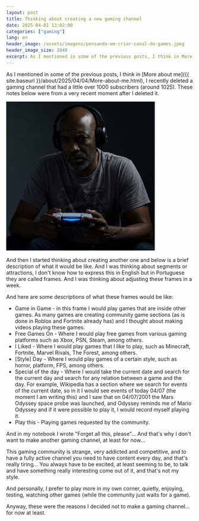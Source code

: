 ```yaml
---
layout: post
title: Thinking about creating a new gaming channel
date: 2025-04-01 13:02:00 
categories: ["gaming"]
lang: en
header_image: /assets/imagens/pensando-em-criar-canal-de-games.jpeg
header_image_size: 2048
excerpt: As I mentioned in some of the previous posts, I think in More about me, I recently dele...
---
```


As I mentioned in some of the previous posts, I think in [More about me]({{ site.baseurl }}/about/2025/04/04/More-about-me.html), I recently deleted a gaming channel that had a little over 1000 subscribers (around 1025). These notes below were from a very recent moment after I deleted it.

<img alt="Estive pensando em criar um canal de games" src="/assets/imagens/pensando-em-criar-canal-de-games.jpeg" width="400" height="400">

And then I started thinking about creating another one and below is a brief description of what it would be like. And I was thinking about segments or attractions, I don't know how to express this in English but in Portuguese they are called frames. And I was thinking about adjusting these frames in a week.

And here are some descriptions of what these frames would be like:

* Game in Game - in this frame I would play games that are inside other games. As many games are creating community game sections (as is done in Roblox and Fortnite already has) and I thought about making videos playing these games.
* Free Games On - Where I would play free games from various gaming platforms such as Xbox, PSN, Steam, among others.
* I Liked - Where I would play games that I like to play, such as Minecraft, Fortnite, Marvel Rivals, The Forest, among others.
* [Style] Day - Where I would play games of a certain style, such as horror, platform, FPS, among others.
* Special of the day - Where I would take the current date and search for the current day and search for any relation between a game and the day. For example, Wikipedia has a section where we search for events of the current date, so in it I would see events of today 04/07 (the moment I am writing this) and I saw that on 04/07/2001 the Mars Odyssey space probe was launched, and Odyssey reminds me of Mario Odyssey and if it were possible to play it, I would record myself playing it.
* Play this - Playing games requested by the community.

And in my notebook I wrote "Forget all this, please"... And that's why I don't want to make another gaming channel, at least for now...

This gaming community is strange, very addicted and competitive, and to have a fully active channel you need to have content every day, and that's really tiring... You always have to be excited, at least seeming to be, to talk and have something really interesting come out of it, and that's not my style.

And personally, I prefer to play more in my own corner, quietly, enjoying, testing, watching other games (while the community just waits for a game).

Anyway, these were the reasons I decided not to make a gaming channel... for now at least.